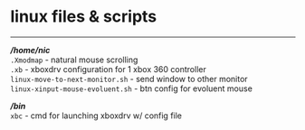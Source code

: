 # linux files & scripts    
---   
    
***/home/nic***   
`.Xmodmap` - natural mouse scrolling  
`.xb` - xboxdrv configuration for 1 xbox 360 controller  
`linux-move-to-next-monitor.sh` - send window to other monitor  
`linux-xinput-mouse-evoluent.sh` - btn config for evoluent mouse  
  
***/bin***  
`xbc` - cmd for launching xboxdrv w/ config file  
